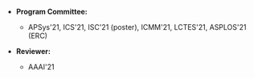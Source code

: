 - **Program Committee:** 
	- APSys'21, ICS'21, ISC'21 (poster), ICMM'21, LCTES'21, ASPLOS'21 (ERC)

- **Reviewer:** 
	- AAAI'21 